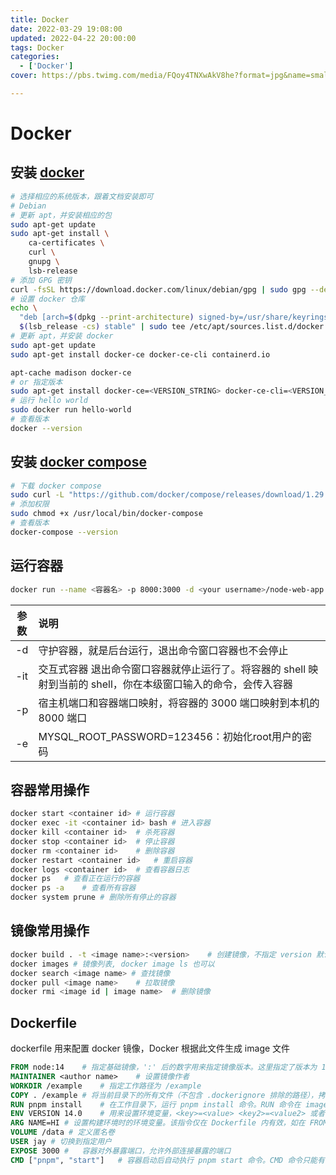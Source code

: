```yaml
---
title: Docker
date: 2022-03-29 19:08:00
updated: 2022-04-22 20:00:00
tags: Docker
categories: 
  - ['Docker']
cover: https://pbs.twimg.com/media/FQoy4TNXwAkV8he?format=jpg&name=small

---
```


# Docker

## 安装 [docker](https://docs.docker.com/engine/install/debian/)

``` sh
# 选择相应的系统版本，跟着文档安装即可
# Debian
# 更新 apt，并安装相应的包
sudo apt-get update
sudo apt-get install \
    ca-certificates \
    curl \
    gnupg \
    lsb-release
# 添加 GPG 密钥
curl -fsSL https://download.docker.com/linux/debian/gpg | sudo gpg --dearmor -o /usr/share/keyrings/docker-archive-keyring.gpg
# 设置 docker 仓库
echo \
  "deb [arch=$(dpkg --print-architecture) signed-by=/usr/share/keyrings/docker-archive-keyring.gpg] https://download.docker.com/linux/debian \
  $(lsb_release -cs) stable" | sudo tee /etc/apt/sources.list.d/docker.list > /dev/null
# 更新 apt，并安装 docker
sudo apt-get update
sudo apt-get install docker-ce docker-ce-cli containerd.io

apt-cache madison docker-ce
# or 指定版本
sudo apt-get install docker-ce=<VERSION_STRING> docker-ce-cli=<VERSION_STRING> containerd.io
# 运行 hello world
sudo docker run hello-world
# 查看版本
docker --version
```

## 安装 [docker compose](https://docs.docker.com/compose/install/)

``` sh
# 下载 docker compose
sudo curl -L "https://github.com/docker/compose/releases/download/1.29.2/docker-compose-$(uname -s)-$(uname -m)" -o /usr/local/bin/docker-compose
# 添加权限
sudo chmod +x /usr/local/bin/docker-compose
# 查看版本
docker-compose --version
```



## 运行容器

``` sh 
docker run --name <容器名> -p 8000:3000 -d <your username>/node-web-app
```

| 参数 | 说明                                                         |
| :--: | :----------------------------------------------------------- |
|  -d  | 守护容器，就是后台运行，退出命令窗口容器也不会停止           |
| -it  | 交互式容器 退出命令窗口容器就停止运行了。将容器的 shell 映射到当前的 shell，你在本级窗口输入的命令，会传入容器 |
|  -p  | 宿主机端口和容器端口映射，将容器的 3000 端口映射到本机的 8000 端口 |
|  -e  | MYSQL_ROOT_PASSWORD=123456：初始化root用户的密码             |

## 容器常用操作

``` sh
docker start <container id>	# 运行容器
docker exec -it <container id> bash	# 进入容器
docker kill <container id>	# 杀死容器
docker stop <container id>	# 停止容器
docker rm <container id>	# 删除容器
docker restart <container id>	# 重启容器
docker logs <container id>	# 查看容器日志
docker ps	# 查看正在运行的容器
docker ps -a	# 查看所有容器
docker system prune	# 删除所有停止的容器
```

## 镜像常用操作

``` sh
docker build . -t <image name>:<version>	# 创建镜像，不指定 version 默认为 latest
docker images # 镜像列表, docker image ls 也可以
docker search <image name> # 查找镜像
docker pull <image name>	# 拉取镜像
docker rmi <image id | image name>	# 删除镜像
```



## Dockerfile

dockerfile 用来配置 docker 镜像，Docker 根据此文件生成 image 文件

``` dockerfile
FROM node:14	# 指定基础镜像，':' 后的数字用来指定镜像版本。这里指定了版本为 14 的 node 镜像，常用的镜像有 nginx mysql php 等
MAINTAINER <author name>	# 设置镜像作者
WORKDIR /example	# 指定工作路径为 /example
COPY . /example	# 将当前目录下的所有文件（不包含 .dockerignore 排除的路径），拷贝到 image 文件的 /example 目录
RUN pnpm install	# 在工作目录下，运行 pnpm install 命令。RUN 命令在 image 构建阶段执行，执行结果都会打包进 image 文件。RUN 命令可以有多个
ENV VERSION 14.0	# 用来设置环境变量，<key>=<value> <key2>=<value2> 或者 ENV <key> <value> 两种写法。$VERSION 使用变量
ARG NAME=HI # 设置构建环境时的环境变量。该指令仅在 Dockerfile 内有效，如在 FROM 指令之前指定，就只能用于 FROM 指令中，想在 FROM 指令后使用需重新设置。AGR 指令会被构建命令 docker build --build-arg <name>=<value> 覆盖
VOLUME /data # 定义匿名卷
USER jay # 切换到指定用户
EXPOSE 3000	#	容器对外暴露端口，允许外部连接暴露的端口
CMD ["pnpm", "start"]	# 容器启动后自动执行 pnpm start 命令。CMD 命令只能有一个。如在 docker run 后附加命令，该命令会覆盖 CMD 命令
```



